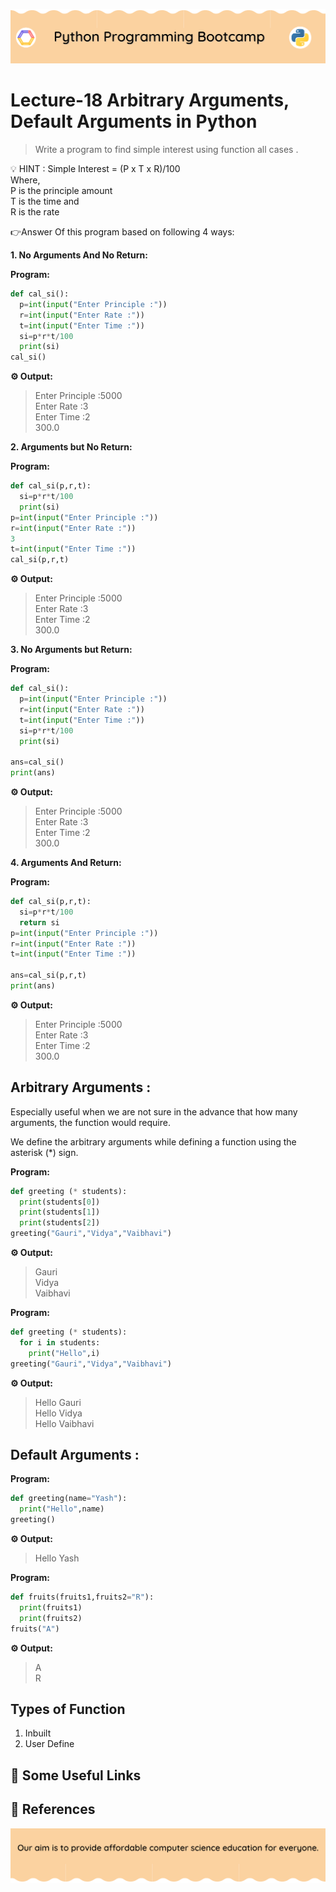 <!-- HEADER -->
<p align="center">
  <img  src="./../assets/header.png?" />
</p>

# Lecture-18 Arbitrary Arguments, Default Arguments in Python

>  Write a program to find simple interest using function all cases .

💡 HINT : Simple Interest = (P x T x R)/100  
           Where,    
              P is the principle amount    
              T is the time and   
              R is the rate  
 
👉Answer Of this program based on following 4 ways:

**1. No Arguments And No Return:**

**Program:**
```python
def cal_si():
  p=int(input("Enter Principle :"))
  r=int(input("Enter Rate :"))
  t=int(input("Enter Time :"))
  si=p*r*t/100
  print(si)
cal_si()
```
**⚙️ Output:**
>Enter Principle :5000    
Enter Rate :3   
Enter Time :2   
300.0

**2. Arguments but No Return:**

**Program:**
```python
def cal_si(p,r,t):
  si=p*r*t/100
  print(si)
p=int(input("Enter Principle :"))
r=int(input("Enter Rate :"))
3
t=int(input("Enter Time :"))
cal_si(p,r,t)
```

**⚙️ Output:**
>Enter Principle :5000   
Enter Rate :3   
Enter Time :2   
300.0  

**3. No Arguments but Return:**

**Program:**
```python
def cal_si():
  p=int(input("Enter Principle :"))
  r=int(input("Enter Rate :"))
  t=int(input("Enter Time :"))
  si=p*r*t/100
  print(si)

ans=cal_si()
print(ans)
```
**⚙️ Output:**
>Enter Principle :5000   
Enter Rate :3   
Enter Time :2   
300.0  

**4. Arguments And Return:**

**Program:**
```python
def cal_si(p,r,t):
  si=p*r*t/100
  return si
p=int(input("Enter Principle :"))
r=int(input("Enter Rate :"))
t=int(input("Enter Time :"))

ans=cal_si(p,r,t)
print(ans)
```

**⚙️ Output:**
>Enter Principle :5000   
Enter Rate :3   
Enter Time :2   
300.0 

## Arbitrary Arguments :

Especially useful when we are not sure in the advance that how many arguments, the function would require.

We define the arbitrary arguments while defining a function using the asterisk (*) sign.

**Program:**
```python
def greeting (* students):
  print(students[0])
  print(students[1])
  print(students[2])
greeting("Gauri","Vidya","Vaibhavi")
```

**⚙️ Output:**
>Gauri  
Vidya  
Vaibhavi

**Program:**
```python
def greeting (* students):
  for i in students:
    print("Hello",i)
greeting("Gauri","Vidya","Vaibhavi")
```
**⚙️ Output:**
>Hello Gauri   
Hello Vidya   
Hello Vaibhavi  

## Default Arguments :

**Program:**
```python
def greeting(name="Yash"):
  print("Hello",name)
greeting()
```
**⚙️ Output:**
>Hello Yash

**Program:**
```python
def fruits(fruits1,fruits2="R"):
  print(fruits1)
  print(fruits2)
fruits("A")
```

**⚙️ Output:**
>A    
R

## Types of Function 
1. Inbuilt
2. User Define

## 🔗 Some Useful Links

## 📖 References


<!-- FOOTER -->
<p align="center">
  <img  src="./../assets/footer.png" />
</p>